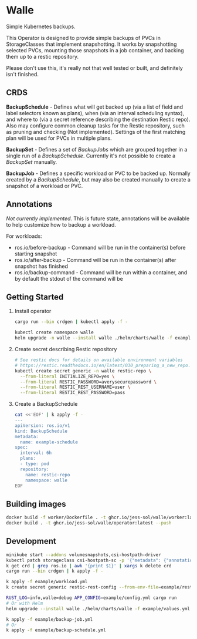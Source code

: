 Walle
===

Simple Kubernetes backups.

This Operator is designed to provide simple backups of PVCs in StorageClasses
that implement snapshotting. It works by snapshotting selected PVCs, mounting
those snapshots in a job container, and backing them up to a restic repository.

Please don't use this, it's really not that well tested or built, and
definitely isn't finished.

CRDS
---

**BackupSchedule** - Defines what will get backed up (via a list of field and
label selectors known as plans), when (via an interval scheduling syntax), and
where to (via a secret reference describing the destination Restic repo). Also
may configure common cleanup tasks for the Restic repository, such as pruning
and checking (Not implemented). Settings of the first matching plan will be
used for PVCs in multiple plans.

**BackupSet** - Defines a set of *BackupJobs* which are grouped together in a
single run of a *BackupSchedule*. Currently it's not possible to create a
*BackupSet* manually.

**BackupJob** - Defines a specific workload or PVC to be backed up. Normally
created by a *BackupSchedule*, but may also be created manually to create a
snapshot of a workload or PVC.

Annotations
---
*Not currently implemented.* This is future state, annotations will be
available to help customize how to backup a workload.

For workloads:
- ros.io/before-backup - Command will be run in the container(s) before
  starting snapshot
- ros.io/after-backup - Command will be run in the container(s) after snapshot
  has finished
- ros.io/backup-command - Command will be run within a container, and by
  default the stdout of the command will be

Getting Started
---

1. Install operator
    ```bash
    cargo run --bin crdgen | kubectl apply -f -

    kubectl create namespace walle
    helm upgrade -n walle --install walle ./helm/charts/walle -f example/values.yml
    ```

2. Create secret describing Restic repository
    ```bash
    # See restic docs for details on available environment variables
    # https://restic.readthedocs.io/en/latest/030_preparing_a_new_repo.html
    kubectl create secret generic -n walle restic-repo \
      --from-literal INITIALIZE_REPO=yes \
      --from-literal RESTIC_PASSWORD=averysecurepassword \
      --from-literal RESTIC_REST_USERNAME=user \
      --from-literal RESTIC_REST_PASSWORD=pass
    ```

3. Create a BackupSchedule
    ```bash
    cat <<'EOF' | k apply -f -
    ---
    apiVersion: ros.io/v1
    kind: BackupSchedule
    metadata:
      name: example-schedule
    spec:
      interval: 6h
      plans:
      - type: pod
      repository:
        name: restic-repo
        namespace: walle
    EOF
    ```

Building images
---
```bash
docker build -f worker/Dockerfile . -t ghcr.io/jess-sol/walle/worker:latest --push
docker build . -t ghcr.io/jess-sol/walle/operator:latest --push
```

Development
---
```bash
minikube start --addons volumesnapshots,csi-hostpath-driver
kubectl patch storageclass csi-hostpath-sc -p '{"metadata": {"annotations":{"storageclass.kubernetes.io/is-default-class":"true"}}}'
k get crd | grep ros.io | awk '{print $1}' | xargs k delete crd
cargo run --bin crdgen | k apply -f -

k apply -f example/workload.yml
k create secret generic restic-rest-config --from-env-file=example/restic-secret.env

RUST_LOG=info,walle=debug APP_CONFIG=example/config.yml cargo run
# Or with Helm
helm upgrade --install walle ./helm/charts/walle -f example/values.yml

k apply -f example/backup-job.yml
# Or
k apply -f example/backup-schedule.yml
```
